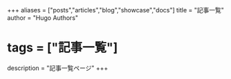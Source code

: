 +++
aliases = ["posts","articles","blog","showcase","docs"]
title = "記事一覧"
author = "Hugo Authors"
# tags = ["記事一覧"]
description = "記事一覧ページ"
+++